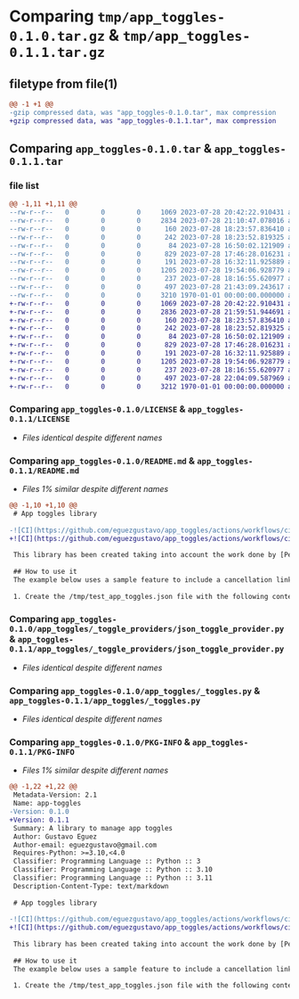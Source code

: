 # Comparing `tmp/app_toggles-0.1.0.tar.gz` & `tmp/app_toggles-0.1.1.tar.gz`

## filetype from file(1)

```diff
@@ -1 +1 @@
-gzip compressed data, was "app_toggles-0.1.0.tar", max compression
+gzip compressed data, was "app_toggles-0.1.1.tar", max compression
```

## Comparing `app_toggles-0.1.0.tar` & `app_toggles-0.1.1.tar`

### file list

```diff
@@ -1,11 +1,11 @@
--rw-r--r--   0        0        0     1069 2023-07-28 20:42:22.910431 app_toggles-0.1.0/LICENSE
--rw-r--r--   0        0        0     2834 2023-07-28 21:10:47.078016 app_toggles-0.1.0/README.md
--rw-r--r--   0        0        0      160 2023-07-28 18:23:57.836410 app_toggles-0.1.0/app_toggles/__init__.py
--rw-r--r--   0        0        0      242 2023-07-28 18:23:52.819325 app_toggles-0.1.0/app_toggles/_exceptions.py
--rw-r--r--   0        0        0       84 2023-07-28 16:50:02.121909 app_toggles-0.1.0/app_toggles/_toggle_providers/__init__.py
--rw-r--r--   0        0        0      829 2023-07-28 17:46:28.016231 app_toggles-0.1.0/app_toggles/_toggle_providers/json_toggle_provider.py
--rw-r--r--   0        0        0      191 2023-07-28 16:32:11.925889 app_toggles-0.1.0/app_toggles/_toggle_providers/provider.py
--rw-r--r--   0        0        0     1205 2023-07-28 19:54:06.928779 app_toggles-0.1.0/app_toggles/_toggles.py
--rw-r--r--   0        0        0      237 2023-07-28 18:16:55.620977 app_toggles-0.1.0/app_toggles/_types.py
--rw-r--r--   0        0        0      497 2023-07-28 21:43:09.243617 app_toggles-0.1.0/pyproject.toml
--rw-r--r--   0        0        0     3210 1970-01-01 00:00:00.000000 app_toggles-0.1.0/PKG-INFO
+-rw-r--r--   0        0        0     1069 2023-07-28 20:42:22.910431 app_toggles-0.1.1/LICENSE
+-rw-r--r--   0        0        0     2836 2023-07-28 21:59:51.944691 app_toggles-0.1.1/README.md
+-rw-r--r--   0        0        0      160 2023-07-28 18:23:57.836410 app_toggles-0.1.1/app_toggles/__init__.py
+-rw-r--r--   0        0        0      242 2023-07-28 18:23:52.819325 app_toggles-0.1.1/app_toggles/_exceptions.py
+-rw-r--r--   0        0        0       84 2023-07-28 16:50:02.121909 app_toggles-0.1.1/app_toggles/_toggle_providers/__init__.py
+-rw-r--r--   0        0        0      829 2023-07-28 17:46:28.016231 app_toggles-0.1.1/app_toggles/_toggle_providers/json_toggle_provider.py
+-rw-r--r--   0        0        0      191 2023-07-28 16:32:11.925889 app_toggles-0.1.1/app_toggles/_toggle_providers/provider.py
+-rw-r--r--   0        0        0     1205 2023-07-28 19:54:06.928779 app_toggles-0.1.1/app_toggles/_toggles.py
+-rw-r--r--   0        0        0      237 2023-07-28 18:16:55.620977 app_toggles-0.1.1/app_toggles/_types.py
+-rw-r--r--   0        0        0      497 2023-07-28 22:04:09.587969 app_toggles-0.1.1/pyproject.toml
+-rw-r--r--   0        0        0     3212 1970-01-01 00:00:00.000000 app_toggles-0.1.1/PKG-INFO
```

### Comparing `app_toggles-0.1.0/LICENSE` & `app_toggles-0.1.1/LICENSE`

 * *Files identical despite different names*

### Comparing `app_toggles-0.1.0/README.md` & `app_toggles-0.1.1/README.md`

 * *Files 1% similar despite different names*

```diff
@@ -1,10 +1,10 @@
 # App toggles library
 
-![CI](https://github.com/eguezgustavo/app_toggles/actions/workflows/ci.yaml/badge.svg?branch=main)
+![CI](https://github.com/eguezgustavo/app_toggles/actions/workflows/cicd.yaml/badge.svg?branch=main)
 
 This library has been created taking into account the work done by [Pete Hodgson](https://thepete.net/) published in [https://martinfowler.com/](https://martinfowler.com/articles/feature-toggles.html).
 
 ## How to use it
 The example below uses a sample feature to include a cancellation link in a email so the user can cancel the sales order.
 
 1. Create the /tmp/test_app_toggles.json file with the following content:
```

### Comparing `app_toggles-0.1.0/app_toggles/_toggle_providers/json_toggle_provider.py` & `app_toggles-0.1.1/app_toggles/_toggle_providers/json_toggle_provider.py`

 * *Files identical despite different names*

### Comparing `app_toggles-0.1.0/app_toggles/_toggles.py` & `app_toggles-0.1.1/app_toggles/_toggles.py`

 * *Files identical despite different names*

### Comparing `app_toggles-0.1.0/PKG-INFO` & `app_toggles-0.1.1/PKG-INFO`

 * *Files 1% similar despite different names*

```diff
@@ -1,22 +1,22 @@
 Metadata-Version: 2.1
 Name: app-toggles
-Version: 0.1.0
+Version: 0.1.1
 Summary: A library to manage app toggles
 Author: Gustavo Eguez
 Author-email: eguezgustavo@gmail.com
 Requires-Python: >=3.10,<4.0
 Classifier: Programming Language :: Python :: 3
 Classifier: Programming Language :: Python :: 3.10
 Classifier: Programming Language :: Python :: 3.11
 Description-Content-Type: text/markdown
 
 # App toggles library
 
-![CI](https://github.com/eguezgustavo/app_toggles/actions/workflows/ci.yaml/badge.svg?branch=main)
+![CI](https://github.com/eguezgustavo/app_toggles/actions/workflows/cicd.yaml/badge.svg?branch=main)
 
 This library has been created taking into account the work done by [Pete Hodgson](https://thepete.net/) published in [https://martinfowler.com/](https://martinfowler.com/articles/feature-toggles.html).
 
 ## How to use it
 The example below uses a sample feature to include a cancellation link in a email so the user can cancel the sales order.
 
 1. Create the /tmp/test_app_toggles.json file with the following content:
```


